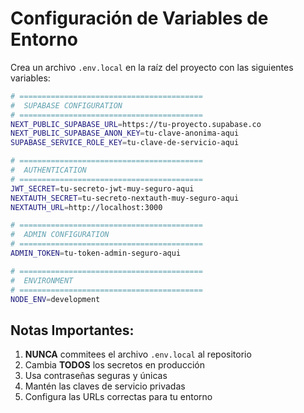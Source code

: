 # Configuración de Variables de Entorno

Crea un archivo `.env.local` en la raíz del proyecto con las siguientes variables:

```bash
# =========================================
#  SUPABASE CONFIGURATION
# =========================================
NEXT_PUBLIC_SUPABASE_URL=https://tu-proyecto.supabase.co
NEXT_PUBLIC_SUPABASE_ANON_KEY=tu-clave-anonima-aqui
SUPABASE_SERVICE_ROLE_KEY=tu-clave-de-servicio-aqui

# =========================================
#  AUTHENTICATION
# =========================================
JWT_SECRET=tu-secreto-jwt-muy-seguro-aqui
NEXTAUTH_SECRET=tu-secreto-nextauth-muy-seguro-aqui
NEXTAUTH_URL=http://localhost:3000

# =========================================
#  ADMIN CONFIGURATION
# =========================================
ADMIN_TOKEN=tu-token-admin-seguro-aqui

# =========================================
#  ENVIRONMENT
# =========================================
NODE_ENV=development
```

## Notas Importantes:

1. **NUNCA** commitees el archivo `.env.local` al repositorio
2. Cambia **TODOS** los secretos en producción
3. Usa contraseñas seguras y únicas
4. Mantén las claves de servicio privadas
5. Configura las URLs correctas para tu entorno

